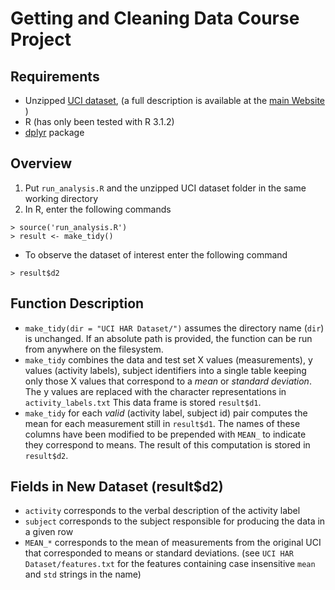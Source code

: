 # Getting and Cleaning Data Course Project 
## Requirements 

- Unzipped [UCI dataset](https://d396qusza40orc.cloudfront.net/getdata%2Fprojectfiles%2FUCI%20HAR%20Dataset.zip ), (a full description is available at the [main Website](http://archive.ics.uci.edu/ml/datasets/Human+Activity+Recognition+Using+Smartphones)  )
- R (has only been tested with R 3.1.2)
- [dplyr](http://cran.r-project.org/web/packages/dplyr/index.html) package 

## Overview 
1. Put `run_analysis.R` and the unzipped UCI dataset folder in the same working directory
2. In R, enter the following commands 
```
> source('run_analysis.R')
> result <- make_tidy()
```
- To observe the dataset of interest enter the following command
```
> result$d2 
```

## Function Description 
- `make_tidy(dir = "UCI HAR Dataset/")` assumes the directory name (`dir`) is unchanged.  If an absolute path is provided, the function can be run from anywhere on the filesystem. 
- `make_tidy` combines the data and test set X values (measurements), y values (activity labels), subject identifiers into a single table keeping only those X values that correspond to a _mean_ or _standard deviation_.  The y values are replaced with the character representations in `activity_labels.txt`  This data frame is stored `result$d1`.
- `make_tidy` for each _valid_ (activity label, subject id) pair computes the mean for each measurement still in `result$d1`.  The names of these columns have been modified to be prepended with `MEAN_` to indicate they correspond to means.  The result of this computation is stored in `result$d2`.

## Fields in New Dataset (result$d2)
- `activity` corresponds to the verbal description of the activity label
- `subject` corresponds to the subject responsible for producing the data in a given row
- `MEAN_*` corresponds to the mean of measurements from the original UCI that corresponded to means or standard deviations. (see `UCI HAR Dataset/features.txt` for the features containing case insensitive `mean` and `std` strings in the name)
